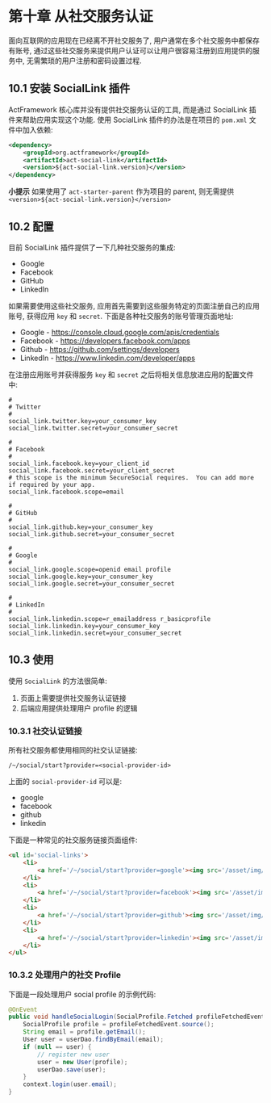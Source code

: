 # 第十章 从社交服务认证

面向互联网的应用现在已经离不开社交服务了, 用户通常在多个社交服务中都保存有账号, 通过这些社交服务来提供用户认证可以让用户很容易注册到应用提供的服务中, 无需繁琐的用户注册和密码设置过程.

## <a name='install'></a> 10.1 安装 SocialLink 插件

ActFramework 核心库并没有提供社交服务认证的工具, 而是通过 SocialLink 插件来帮助应用实现这个功能. 使用 SocialLink 插件的办法是在项目的 `pom.xml` 文件中加入依赖:

```xml
<dependency>
    <groupId>org.actframework</groupId>
    <artifactId>act-social-link</artifactId>
    <version>${act-social-link.version}</version>
</dependency>
```

**小提示** 如果使用了 `act-starter-parent` 作为项目的 parent, 则无需提供 `<version>${act-social-link.version}</version>`

## <a name='usage'></a> 10.2 配置

目前 SocialLink 插件提供了一下几种社交服务的集成:

* Google
* Facebook
* GitHub
* LinkedIn

如果需要使用这些社交服务, 应用首先需要到这些服务特定的页面注册自己的应用账号, 获得应用 `key` 和 `secret`. 下面是各种社交服务的账号管理页面地址:

* Google - https://console.cloud.google.com/apis/credentials
* Facebook - https://developers.facebook.com/apps
* Github - https://github.com/settings/developers
* LinkedIn - https://www.linkedin.com/developer/apps

在注册应用账号并获得服务 `key` 和 `secret` 之后将相关信息放进应用的配置文件中:

```
#
# Twitter
#
social_link.twitter.key=your_consumer_key
social_link.twitter.secret=your_consumer_secret

#
# Facebook
#
social_link.facebook.key=your_client_id
social_link.facebook.secret=your_client_secret
# this scope is the minimum SecureSocial requires.  You can add more if required by your app.
social_link.facebook.scope=email

#
# GitHub
#
social_link.github.key=your_consumer_key
social_link.github.secret=your_consumer_secret

#
# Google
#
social_link.google.scope=openid email profile
social_link.google.key=your_consumer_key
social_link.google.secret=your_consumer_secret

#
# LinkedIn
#
social_link.linkedin.scope=r_emailaddress r_basicprofile
social_link.linkedin.key=your_consumer_key
social_link.linkedin.secret=your_consumer_secret
```

## <a name="usage"></a> 10.3 使用

使用 `SocialLink` 的方法很简单:

1. 页面上需要提供社交服务认证链接
2. 后端应用提供处理用户 profile 的逻辑

### <a name="links"></a> 10.3.1 社交认证链接

所有社交服务都使用相同的社交认证链接:

```
/~/social/start?provider=<social-provider-id>
```

上面的 `social-provider-id` 可以是:

* google
* facebook
* github
* linkedin

下面是一种常见的社交服务链接页面组件:

```html
<ul id='social-links'>
    <li>
        <a href='/~/social/start?provider=google'><img src='/asset/img/social/google.gif'></a>
    </li>
    <li>
        <a href='/~/social/start?provider=facebook'><img src='/asset/img/social/facebook.gif'></a>
    </li>
    <li>
        <a href='/~/social/start?provider=github'><img src='/asset/img/social/github.gif'></a>
    </li>
    <li>
        <a href='/~/social/start?provider=linkedin'><img src='/asset/img/social/linkedin.gif'></a>
    </li>
</ul>
```

### <a name='handle-social-profile'></a> 10.3.2 处理用户的社交 Profile

下面是一段处理用户 social profile 的示例代码:

```java
@OnEvent
public void handleSocialLogin(SocialProfile.Fetched profileFetchedEvent, ActionContext context, User.Dao userDao) {
    SocialProfile profile = profileFetchedEvent.source();
    String email = profile.getEmail();
    User user = userDao.findByEmail(email);
    if (null == user) {
        // register new user
        user = new User(profile);
        userDao.save(user);
    }
    context.login(user.email);
}
```
